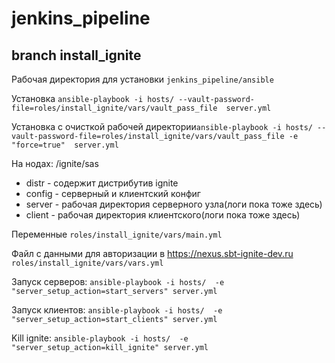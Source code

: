 # jenkins_pipeline
## branch install_ignite
Рабочая директория для установки `jenkins_pipeline/ansible`

Установка `ansible-playbook -i hosts/ --vault-password-file=roles/install_ignite/vars/vault_pass_file  server.yml`

Установка с очисткой рабочей директории`ansible-playbook -i hosts/ --vault-password-file=roles/install_ignite/vars/vault_pass_file -e "force=true"  server.yml`

На нодах: /ignite/sas
- distr - содержит дистрибутив ignite
- config - серверный и клиентский конфиг
- server - рабочая директория серверного узла(логи пока тоже здесь)
- client - рабочая директория клиентского(логи пока тоже здесь)

Переменные `roles/install_ignite/vars/main.yml`

Файл с данными для авторизации в https://nexus.sbt-ignite-dev.ru 
`roles/install_ignite/vars/vars.yml`

Запуск серверов: `ansible-playbook -i hosts/  -e "server_setup_action=start_servers" server.yml`

Запуск клиентов: `ansible-playbook -i hosts/  -e "server_setup_action=start_clients" server.yml`

Kill ignite: `ansible-playbook -i hosts/  -e "server_setup_action=kill_ignite" server.yml`
